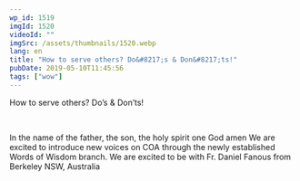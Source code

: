 ```yaml
---
wp_id: 1519
imgId: 1520
videoId: ""
imgSrc: /assets/thumbnails/1520.webp
lang: en
title: "How to serve others? Do&#8217;s & Don&#8217;ts!"
pubDate: 2019-05-10T11:45:56
tags: ["wow"]
---
```


<p>How to serve others? Do&#8217;s &amp; Don&#8217;ts!</p>
<p>&nbsp;</p>
<p>In the name of the father, the son, the holy spirit one God amen We are excited to introduce new voices on COA through the newly established Words of Wisdom branch. We are excited to be with Fr. Daniel Fanous from Berkeley NSW, Australia</p>
